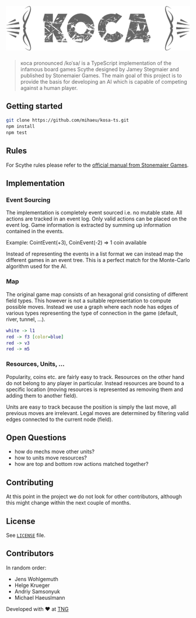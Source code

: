 # ![коса](docs/kosa.png)

> коса pronounced /koˈsa/ is a TypeScript implementation of the infamous board games Scythe designed by Jamey Stegmaier and published by Stonemaier Games. The main goal of this project is to provide the basis for developing an AI which is capable of competing against a human player.

## Getting started

```bash
git clone https://github.com/mihaeu/kosa-ts.git
npm install
npm test
```

## Rules

For Scythe rules please refer to the [official manual from Stonemaier Games](https://stonemaiergames.com/games/scythe/rules-and-print-play/).

## Implementation

### Event Sourcing

The implementation is completely event sourced i.e. no mutable state. All actions are tracked in an event log. Only valid actions can be placed on the event log. Game information is extracted by summing up information contained in the events.

Example: CointEvent(+3), CoinEvent(-2) => 1 coin available

Instead of representing the events in a list format we can instead map the different games in an event tree. This is a perfect match for the Monte-Carlo algorithm used for the AI.

### Map

The original game map consists of an hexagonal grid consisting of different field types. This however is not a suitable representation to compute possible moves. Instead we use a graph where each node has edges of various types representing the type of connection in the game (default, river, tunnel, ...).

```dot
white -> l1
red -> f3 [color=blue]
red -> v3
red -> m5
```

### Resources, Units, ...

Popularity, coins etc. are fairly easy to track. Resources on the other hand do not belong to any player in particular. Instead resources are bound to a specific location (moving resources is represented as removing them and adding them to another field).

Units are easy to track because the position is simply the last move, all previous moves are irrelevant. Legal moves are determined by filtering valid edges connected to the current node (field).
 
## Open Questions

 - how do mechs move other units?
 - how to units move resources?
 - how are top and bottom row actions matched together?
 

## Contributing

At this point in the project we do not look for other contributors, although this might change within the next couple of months.

## License

See [`LICENSE`](LICENSE) file.

## Contributors

In random order:

 - Jens Wohlgemuth
 - Helge Krueger
 - Andriy Samsonyuk
 - Michael Haeuslmann

 Developed with :heart: at [TNG](https://tngtech.com)

